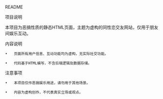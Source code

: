 README

项目说明

本项目为恶搞性质的静态HTML页面，主题为虚构的同性恋交友网站，仅用于朋友间娱乐互动。

内容说明

	•	页面所有用户信息、互动功能均为虚构，无实际社交功能。

	•	代码基于HTML编写，不含后端逻辑及数据存储。

注意事项

	•	本项目仅作恶搞娱乐用途，请勿用于其他场景。

	•	内容为虚构创作，不代表真实立场或观点。
